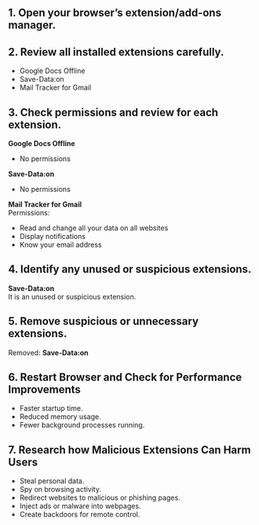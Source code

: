 

## 1. Open your browser’s extension/add-ons manager.
## 2. Review all installed extensions carefully.

- Google Docs Offline  
- Save-Data:on  
- Mail Tracker for Gmail

## 3. Check permissions and review for each extension.

**Google Docs Offline**  
- No permissions

**Save-Data:on**  
- No permissions

**Mail Tracker for Gmail**  
Permissions:  
- Read and change all your data on all websites  
- Display notifications  
- Know your email address

## 4. Identify any unused or suspicious extensions.
**Save-Data:on**  
It is an unused or suspicious extension.

## 5. Remove suspicious or unnecessary extensions.
Removed: **Save-Data:on**

## 6. Restart Browser and Check for Performance Improvements

- Faster startup time.  
- Reduced memory usage.  
- Fewer background processes running.

## 7. Research how Malicious Extensions Can Harm Users

- Steal personal data.  
- Spy on browsing activity.  
- Redirect websites to malicious or phishing pages.  
- Inject ads or malware into webpages.  
- Create backdoors for remote control.
